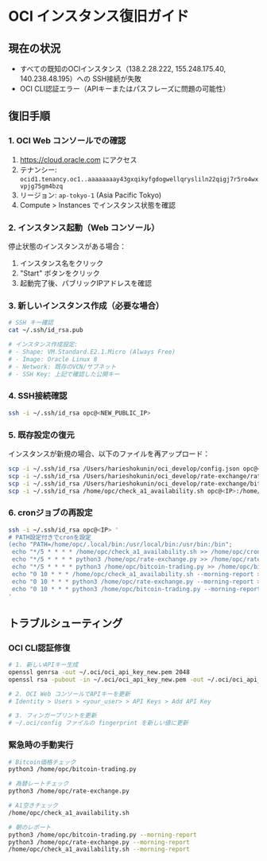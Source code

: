 # OCI インスタンス復旧ガイド

## 現在の状況
- すべての既知のOCIインスタンス（138.2.28.222, 155.248.175.40, 140.238.48.195）への SSH接続が失敗
- OCI CLI認証エラー（APIキーまたはパスフレーズに問題の可能性）

## 復旧手順

### 1. OCI Web コンソールでの確認
1. https://cloud.oracle.com にアクセス
2. テナンシー: `ocid1.tenancy.oc1..aaaaaaaay43gxqikyfgdogwellqrysliln22qigj7r5ro4wxvpjg75gm4bzq`
3. リージョン: `ap-tokyo-1` (Asia Pacific Tokyo)
4. Compute > Instances でインスタンス状態を確認

### 2. インスタンス起動（Web コンソール）
停止状態のインスタンスがある場合：
1. インスタンス名をクリック
2. "Start" ボタンをクリック
3. 起動完了後、パブリックIPアドレスを確認

### 3. 新しいインスタンス作成（必要な場合）
```bash
# SSH キー確認
cat ~/.ssh/id_rsa.pub

# インスタンス作成設定:
# - Shape: VM.Standard.E2.1.Micro (Always Free)
# - Image: Oracle Linux 8
# - Network: 既存のVCN/サブネット
# - SSH Key: 上記で確認した公開キー
```

### 4. SSH接続確認
```bash
ssh -i ~/.ssh/id_rsa opc@<NEW_PUBLIC_IP>
```

### 5. 既存設定の復元
インスタンスが新規の場合、以下のファイルを再アップロード：
```bash
scp -i ~/.ssh/id_rsa /Users/harieshokunin/oci_develop/config.json opc@<IP>:/home/opc/
scp -i ~/.ssh/id_rsa /Users/harieshokunin/oci_develop/rate-exchange/rate-exchange.py opc@<IP>:/home/opc/
scp -i ~/.ssh/id_rsa /Users/harieshokunin/oci_develop/rate-exchange/bitcoin-trading.py opc@<IP>:/home/opc/
scp -i ~/.ssh/id_rsa /home/opc/check_a1_availability.sh opc@<IP>:/home/opc/
```

### 6. cronジョブの再設定
```bash
ssh -i ~/.ssh/id_rsa opc@<IP> '
# PATH設定付きでcronを設定
(echo "PATH=/home/opc/.local/bin:/usr/local/bin:/usr/bin:/bin"; 
 echo "*/5 * * * * /home/opc/check_a1_availability.sh >> /home/opc/cron.log 2>&1";
 echo "*/5 * * * * python3 /home/opc/rate-exchange.py >> /home/opc/rate-exchange.log 2>&1";
 echo "*/5 * * * * python3 /home/opc/bitcoin-trading.py >> /home/opc/bitcoin-trading.log 2>&1";
 echo "0 10 * * * /home/opc/check_a1_availability.sh --morning-report >> /home/opc/a1_morning_report.log 2>&1";
 echo "0 10 * * * python3 /home/opc/rate-exchange.py --morning-report >> /home/opc/rate_morning_report.log 2>&1";
 echo "0 10 * * * python3 /home/opc/bitcoin-trading.py --morning-report >> /home/opc/bitcoin_morning_report.log 2>&1") | crontab -
'
```

## トラブルシューティング

### OCI CLI認証修復
```bash
# 1. 新しいAPIキー生成
openssl genrsa -out ~/.oci/oci_api_key_new.pem 2048
openssl rsa -pubout -in ~/.oci/oci_api_key_new.pem -out ~/.oci/oci_api_key_public_new.pem

# 2. OCI Web コンソールでAPIキーを更新
# Identity > Users > <your_user> > API Keys > Add API Key

# 3. フィンガープリントを更新
# ~/.oci/config ファイルの fingerprint を新しい値に更新
```

### 緊急時の手動実行
```bash
# Bitcoin価格チェック
python3 /home/opc/bitcoin-trading.py

# 為替レートチェック  
python3 /home/opc/rate-exchange.py

# A1空きチェック
/home/opc/check_a1_availability.sh

# 朝のレポート
python3 /home/opc/bitcoin-trading.py --morning-report
python3 /home/opc/rate-exchange.py --morning-report
/home/opc/check_a1_availability.sh --morning-report
```